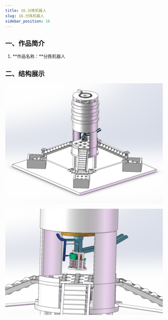 ```yaml
---
title: 16.分拣机器人
slug: 16.分拣机器人
sidebar_position: 16
---
```




## 一、作品简介

1. **作品名称：**分拣机器人

## 二、结构展示

![1](./img/16.分拣机器人/1.png)

![2](./img/16.分拣机器人/2.png)
